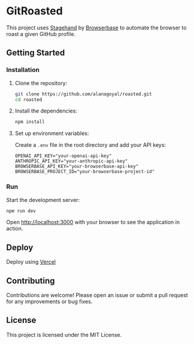 # GitRoasted

This project uses [Stagehand](https://github.com/browserbase/stagehand) by [Browserbase](https://browserbase.com) to automate the browser to roast a given GitHub profile.

## Getting Started

### Installation

1. Clone the repository:

   ```bash
   git clone https://github.com/alanagoyal/roasted.git
   cd roasted
   ```

2. Install the dependencies:

   ```bash
   npm install
   ```

3. Set up environment variables:

   Create a `.env` file in the root directory and add your API keys:

   ```plaintext
   OPENAI_API_KEY="your-openai-api-key"
   ANTHROPIC_API_KEY="your-anthropic-api-key"
   BROWSERBASE_API_KEY="your-browserbase-api-key"
   BROWSERBASE_PROJECT_ID="your-browserbase-project-id"
   ```

### Run

Start the development server:

```bash
npm run dev
```

Open [http://localhost:3000](http://localhost:3000) with your browser to see the application in action.

## Deploy 

Deploy using [Vercel](https://vercel.com)

## Contributing

Contributions are welcome! Please open an issue or submit a pull request for any improvements or bug fixes.

## License

This project is licensed under the MIT License.
